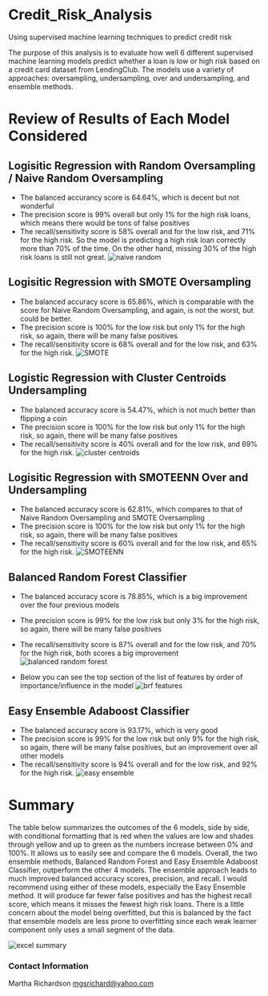 # Credit_Risk_Analysis
Using supervised machine learning techniques to predict credit risk

The purpose of this analysis is to evaluate how well 6 different supervised machine learning models predict whether a loan is low or high risk based on a credit card dataset from LendingClub. The models use a variety of approaches: oversampling, undersampling, over and undersampling, and ensemble methods.

# Review of Results of Each Model Considered

## Logisitic Regression with Random Oversampling / Naive Random Oversampling
 - The balanced accurancy score is 64.64%, which is decent but not wonderful
 - The precision score is 99% overall but only 1% for the high risk loans, which means there would be tons of false positives
 - The recall/sensitivity score is 58% overall and for the low risk, and 71% for the high risk. So the model is predicting a high risk loan correctly more than 70% of the time. On the other hand, missing 30% of the high risk loans is still not great.
![naive random](https://github.com/mgsrichard/Credit_Risk_Analysis/blob/main/Resources/naive_random_oversampling.png) <br>

## Logisitic Regression with SMOTE Oversampling
 - The balanced accuracy  score is 65.86%, which is comparable with the score for Naive Random Oversampling, and again, is not the worst, but could be better.
 - The precision score is 100% for the low risk but only 1% for the high risk, so again, there will be many false positives
 - The recall/sensitivity score is 68% overall and for the low risk, and 63% for the high risk. 
![SMOTE](https://github.com/mgsrichard/Credit_Risk_Analysis/blob/main/Resources/SMOTE.png) <br>

## Logistic Regression with Cluster Centroids Undersampling
 - The balanced accuracy score is 54.47%, which is not much better than flipping a coin
 - The precision score is 100% for the low risk but only 1% for the high risk, so again, there will be many false positives
 - The recall/sensitivity score is 40% overall and for the low risk, and 69% for the high risk. 
![cluster centroids](https://github.com/mgsrichard/Credit_Risk_Analysis/blob/main/Resources/cluster_centroids.png) <br>

## Logisitic Regression with SMOTEENN Over and Undersampling
 - The balanced accuracy  score is 62.81%, which compares to that of Naive Random Oversampling and SMOTE Oversampling
 - The precision score is 100% for the low risk but only 1% for the high risk, so again, there will be many false positives
 - The recall/sensitivity score is 60% overall and for the low risk, and 65% for the high risk. 
![SMOTEENN](https://github.com/mgsrichard/Credit_Risk_Analysis/blob/main/Resources/SMOTEENN.png) <br>

## Balanced Random Forest Classifier
 - The balanced accuracy  score is 78.85%, which is a big improvement over the four previous models
 - The precision score is 99% for the low risk but only 3% for the high risk, so again, there will be many false positives
 - The recall/sensitivity score is 87% overall and for the low risk, and 70% for the high risk, both scores a big improvement 
![balanced random forest](https://github.com/mgsrichard/Credit_Risk_Analysis/blob/main/Resources/balanced_random_classifier.png) <br>

 - Below you can see the top section of the list of features by order of importance/influence in the model
![brf features](https://github.com/mgsrichard/Credit_Risk_Analysis/blob/main/Resources/balanced_random_features.png)

## Easy Ensemble Adaboost Classifier
 - The balanced accuracy  score is 93.17%, which is very good
 - The precision score is 99% for the low risk but only 9% for the high risk, so again, there will be many false positives, but an improvement over all other models
 - The recall/sensitivity score is 94% overall and for the low risk, and 92% for the high risk. 
![easy ensemble](https://github.com/mgsrichard/Credit_Risk_Analysis/blob/main/Resources/easy_ensemble.png)


# Summary

The table below summarizes the outcomes of the 6 models, side by side, with conditional formatting that is red when the values are low and shades through yellow and up to green as the numbers increase between 0% and 100%. It allows us to easily see and compare the 6 models. Overall, the two ensemble methods, Balanced Random Forest and Easy Ensemble Adaboost Classifier, outperform the other 4 models. The ensemble approach leads to much improved balanced accuracy scores, precision, and recall. I would recommend using either of these models, especially the Easy Ensemble method. It will produce far fewer false positives and has the highest recall score, which means it misses the fewest high risk loans. There is a little concern about the model being overfitted, but this is balanced by the fact that ensemble models are less prone to overfitting since each weak learner component only uses a small segment of the data.

![excel summary](https://github.com/mgsrichard/Credit_Risk_Analysis/blob/main/Resources/summary.png)


### Contact Information
Martha Richardson
mgsrichard@yahoo.com
